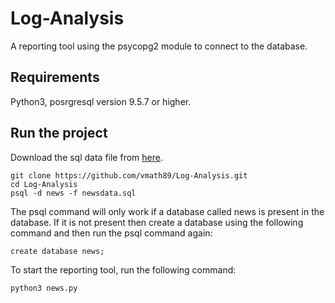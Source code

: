 # Log-Analysis
A reporting tool using the psycopg2 module to connect to the database.

## Requirements
Python3, posrgresql version 9.5.7 or higher.
 
## Run the project
Download the sql data file from [here](https://d17h27t6h515a5.cloudfront.net/topher/2016/August/57b5f748_newsdata/newsdata.zip).
```
git clone https://github.com/vmath89/Log-Analysis.git
cd Log-Analysis
psql -d news -f newsdata.sql
``` 

The psql command will only work if a database called news is present in the database. If it is not present then create a database using the following command and then run the psql command again:
```
create database news;
```
To start the reporting tool, run the following command:
```
python3 news.py
```

